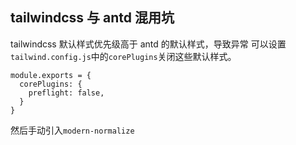## tailwindcss 与 antd 混用坑

tailwindcss 默认样式优先级高于 antd 的默认样式，导致异常
可以设置`tailwind.config.js`中的`corePlugins`关闭这些默认样式。

```
module.exports = {
  corePlugins: {
    preflight: false,
  }
}
```

然后手动引入`modern-normalize`
